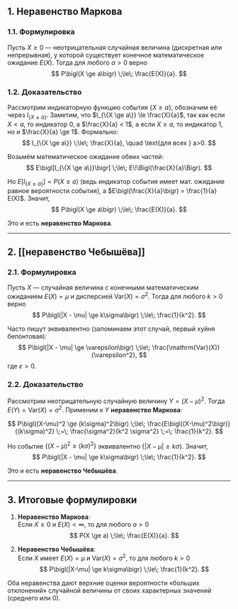 

## 1. Неравенство Маркова

### 1.1. Формулировка

Пусть $X \ge 0$ — неотрицательная случайная величина (дискретная или непрерывная), у которой существует конечное математическое ожидание $E(X)$. Тогда для любого $a > 0$ верно
$$
P\bigl(X \ge a\bigr) \;\le\; \frac{E(X)}{a}.
$$

### 1.2. Доказательство

Рассмотрим индикаторную функцию события $\{X \ge a\}$, обозначим её через $I_{\{X \ge a\}}$. Заметим, что $I_{\{X \ge a\}} \le \frac{X}{a}$, так как если $X < a$, то индикатор $0$, а $\frac{X}{a} < 1$, а если $X \ge a$, то индикатор $1$, но и $\frac{X}{a} \ge 1$. Формально:
$$
I_{\{X \ge a\}} \;\le\; \frac{X}{a}, \quad \text{для всех } a>0.
$$

Возьмём математическое ожидание обеих частей:
$$
E\bigl[I_{\{X \ge a\}}\bigr] \;\le\; E\!\Bigl(\frac{X}{a}\Bigr).
$$

Но $E\bigl[I_{\{X \ge a\}}\bigr] = P\bigl(X \ge a\bigr)$ (ведь индикатор события имеет мат. ожидание равное вероятности события), а $E\bigl(\frac{X}{a}\bigr) = \frac{1}{a} E(X)$. Значит,
$$
P\bigl(X \ge a\bigr) \;\le\; \frac{E(X)}{a}.
$$

Это и есть **неравенство Маркова**.

---

## 2. [[неравенство Чебышёва]]

### 2.1. Формулировка

Пусть $X$ — случайная величина с конечными математическим ожиданием $E(X) = \mu$ и дисперсией $\mathrm{Var}(X) = \sigma^2$. Тогда для любого $k > 0$ верно
$$
P\bigl(|X - \mu| \ge k\sigma\bigr) \;\le\; \frac{1}{k^2}.
$$

Часто пишут эквивалентно (запоминаем этот случай, первый хуйня бепонтовая):
$$
P\bigl(|X - \mu| \ge \varepsilon\bigr) \;\le\; \frac{\mathrm{Var}(X)}{\varepsilon^2},
$$
где $\varepsilon > 0$.  

### 2.2. Доказательство

Рассмотрим неотрицательную случайную величину $Y = (X - \mu)^2$. Тогда $E(Y) = \mathrm{Var}(X) = \sigma^2$. Применим к $Y$ **неравенство Маркова**:

$$
P\bigl((X-\mu)^2 \ge (k\sigma)^2\bigr)
\;\le\;
\frac{E\bigl((X-\mu)^2\bigr)}{(k\sigma)^2}
\;=\;
\frac{\sigma^2}{k^2 \sigma^2}
\;=\;
\frac{1}{k^2}.
$$

Но событие $\{(X-\mu)^2 \ge (k\sigma)^2\}$ эквивалентно $\{|X-\mu| \ge k\sigma\}$. Значит,
$$
P\bigl(|X - \mu| \ge k\sigma\bigr) \;\le\; \frac{1}{k^2}.
$$

Это и есть **неравенство Чебышёва**.

---

## 3. Итоговые формулировки

1. **Неравенство Маркова**:  
   Если $X \ge 0$ и $E(X) < \infty$, то для любого $a>0$  
   $$
   P(X \ge a) \;\le\; \frac{E(X)}{a}.
   $$

2. **Неравенство Чебышёва**:  
   Если $X$ имеет $E(X) = \mu$ и $\mathrm{Var}(X) = \sigma^2$, то для любого $k>0$  
   $$
   P\bigl(|X-\mu| \ge k\sigma\bigr) \;\le\; \frac{1}{k^2}.
   $$

Оба неравенства дают верхние оценки вероятности «больших отклонений» случайной величины от своих характерных значений (среднего или 0).  